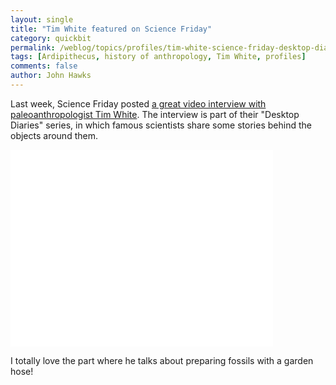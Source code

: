 ```yaml
---
layout: single 
title: "Tim White featured on Science Friday" 
category: quickbit
permalink: /weblog/topics/profiles/tim-white-science-friday-desktop-diaries-2013.html
tags: [Ardipithecus, history of anthropology, Tim White, profiles] 
comments: false 
author: John Hawks 
---
```


Last week, Science Friday posted <a href="http://www.sciencefriday.com/video/08/09/2013/desktop-diaries-tim-white.html">a great video interview with paleoanthropologist Tim White</a>. The interview is part of their "Desktop Diaries" series, in which famous scientists share some stories behind the objects around them. 

<div class="middle-picture">
<iframe width="420" height="315" src="//www.youtube.com/embed/sVeaZbWTC4g" frameborder="0" allowfullscreen></iframe>
</div>

I totally love the part where he talks about preparing fossils with a garden hose!

